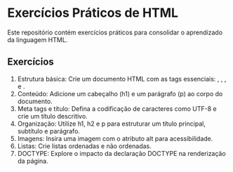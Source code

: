 # Exercícios Práticos de HTML

Este repositório contém exercícios práticos para consolidar o aprendizado da linguagem HTML.

## Exercícios

1. Estrutura básica: Crie um documento HTML com as tags essenciais: <!DOCTYPE html>, <html>, <head>, e <body>.
2. Conteúdo: Adicione um cabeçalho (h1) e um parágrafo (p) ao corpo do documento.
3. Meta tags e título: Defina a codificação de caracteres como UTF-8 e crie um título descritivo.
4. Organização: Utilize h1, h2 e p para estruturar um título principal, subtítulo e parágrafo.
5. Imagens: Insira uma imagem com o atributo alt para acessibilidade.
6. Listas: Crie listas ordenadas e não ordenadas.
7. DOCTYPE: Explore o impacto da declaração DOCTYPE na renderização da página.
